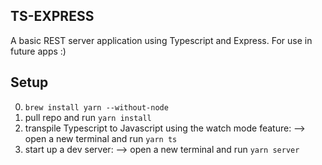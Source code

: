 ## TS-EXPRESS
A basic REST server application using Typescript and Express.
For use in future apps :)

## Setup
0. `brew install yarn --without-node`
1. pull repo and run `yarn install`
2. transpile Typescript to Javascript using the watch mode feature:
    --> open a new terminal and run `yarn ts` 
3. start up a dev server:
    --> open a new terminal and run `yarn server`